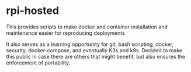 # rpi-hosted

This provides scripts to make docker and container installation and maintenance easier for reproducing deployments

It also serves as a learning opportunity for git, bash scripting, docker, security, docker-compose, and eventually K3s and k8s. Decided to make this public in case there are others that might benefit, but also ensures the enforcement of portability.
